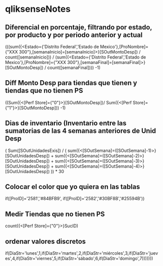 # qliksenseNotes

## Diferencial en porcentaje, filtrando por estado, por producto y por periodo anterior y actual 
(((sum({<Estado={'Distrito Federal','Estado de Mexico'},[ProNombre]={"XXX 300"},[semanaInicio]=[semanaInicio]>}[SOutMontoDesp])
/
count([semanaInicio]))
/
(sum({<Estado={'Distrito Federal','Estado de Mexico'},[ProNombre]={"XXX 300"},[semanaFinal]=[semanaFinal]>}[SOutMontoDesp])
/
count([semanaFinal])))
-1)


## Diff Monto Desp para tiendas que tienen y tiendas que no tienen PS
((Sum({<[Perf Store]={"0"}>}[SOutMontoDesp])/
Sum({<[Perf Store]={"1"}>}[SOutMontoDesp]))
-1)

## Dias de inventario (Inventario entre las sumatorias de las 4 semanas anteriores de Unid Desp

(
Sum([SOutUnidadesExis])
/
(
sum({<[SOutSemana]=([SOutSemana]-1)>}[SOutUnidadesDesp])
+
sum({<[SOutSemana]=([SOutSemana]-2)>}[SOutUnidadesDesp])
+
sum({<[SOutSemana]=([SOutSemana]-3)>}[SOutUnidadesDesp])
+
sum({<[SOutSemana]=([SOutSemana]-4)>}[SOutUnidadesDesp])
))
*
30

## Colocar el color que yo quiera en las tablas
if([ProID]='2581','#84BFB9',
if([ProID]='2582','#30BF8B','#25594B'))

## Medir Tiendas que no tienen PS
count({<[Perf Store]={"0"}>}SucID)

## ordenar valores discretos 
if(DiaStr='lunes',1,if(DiaStr='martes',2,if(DiaStr='miércoles',3,if(DiaStr='jueves',4,if(DiaStr='viernes',5,if(DiaStr='sábado',6,if(DiaStr='domingo',7)))))))
